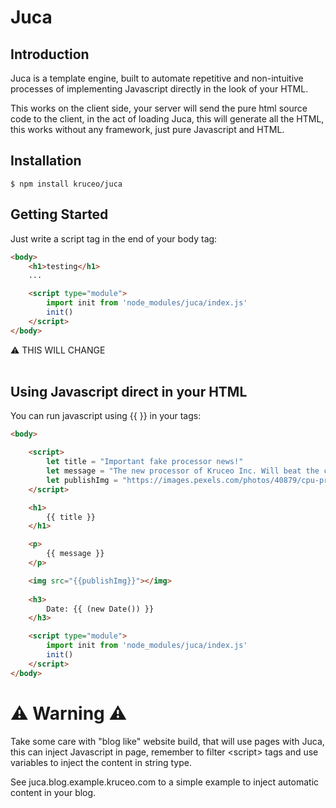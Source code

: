 # Juca

## Introduction

Juca is a template engine, built to automate repetitive and non-intuitive processes of implementing Javascript directly in the look of your HTML.

This works on the client side, your server will send the pure html source code to the client, in the act of loading Juca, this will generate all the HTML, this works without any framework, just pure Javascript and HTML.

## Installation

```console
$ npm install kruceo/juca
```


## Getting Started

Just write a script tag in the end of your body tag:

```html
<body>
    <h1>testing</h1>
    ...

    <script type="module">
        import init from 'node_modules/juca/index.js'
        init()
    </script>
</body>
``` 
⚠️ THIS WILL CHANGE
<br>
<br> 

## Using Javascript direct in your HTML

You can run javascript using {{  }} in your tags:


```html
<body>

    <script>
        let title = "Important fake processor news!"
        let message = "The new processor of Kruceo Inc. Will beat the clock of 6.4 GHZ in all cores."
        let publishImg = "https://images.pexels.com/photos/40879/cpu-processor-macro-pen-40879.jpeg"
    </script>

    <h1>
        {{ title }}
    </h1>

    <p>
        {{ message }}
    </p>

    <img src="{{publishImg}}"></img>
    
    <h3>
        Date: {{ (new Date()) }}
    </h3>

    <script type="module">
        import init from 'node_modules/juca/index.js'
        init()
    </script>
</body>
``` 

# ⚠️ Warning ⚠️

Take some care with "blog like" website build, that will use pages with Juca, this can inject Javascript in page, remember to filter &lt;script> tags and use variables to inject the content in string type.

See <a>juca.blog.example.kruceo.com</a> to a simple example to inject automatic content in your blog.
